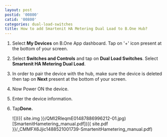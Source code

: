 ```yaml
---
layout: post
postid: '00800'
catid: '00800'
categories: dual-load-switches
title: How to add Smartenit HA Metering Dual Load to B.One Hub?
---
```


1. Select **My Devices** on B.One App dashboard. Tap on &#39;+&#39; icon present at the bottom of your screen.

2. Select **Switches and Controls** and tap on **Dual Load Switches**. Select **Smartenit HA Metering Dual Load**.

3. In order to pair the device with the hub, make sure the device is deleted then tap on **Next** present at the bottom of your screen.

4. Now Power ON the device.

5. Enter the device information.

6. Tap**Done.**

    ![]({{ site.img }}/QMI2RIeqmE01487886996212-01.jpg)
    [SmartenitHametering_manual.pdf]({{ site.pdf }}/_CMMFX6Jjic1488521001739-SmartenitHametering_manual.pdf)